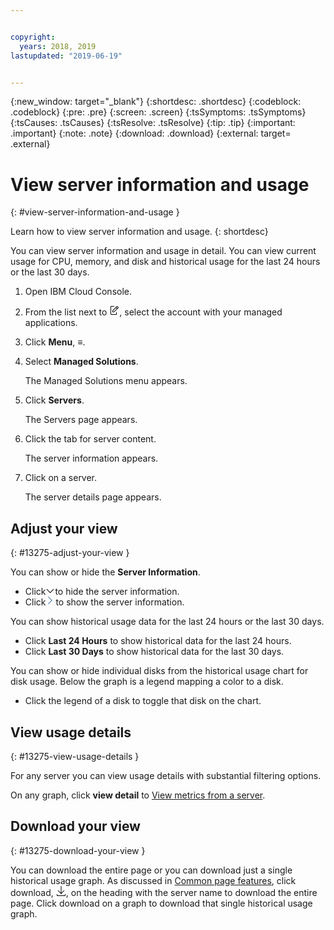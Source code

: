 ```yaml
---


copyright:
  years: 2018, 2019
lastupdated: "2019-06-19"


---
```


{:new_window: target="_blank"} 
{:shortdesc: .shortdesc} 
{:codeblock: .codeblock} 
{:pre: .pre} 
{:screen: .screen} 
{:tsSymptoms: .tsSymptoms} 
{:tsCauses: .tsCauses} 
{:tsResolve: .tsResolve} 
{:tip: .tip} 
{:important: .important} 
{:note: .note} 
{:download: .download} 
{:external: target= .external} 

# View server information and usage
{: #view-server-information-and-usage } 

Learn how to view server information and usage.
{: shortdesc} 

You can view server information and usage in detail. You can view
current usage for CPU, memory, and disk and historical usage for the
last 24 hours or the last 30 days.

1.  Open IBM Cloud Console.

2.  From the list next to <svg aria-label="pencil with paper"
    alt="pencil with paper" viewBox="0 0 32 32" width="16"
    height="16"><path d="M22 22v6H6V4h10V2H6a2 2 0 0 0-2 2v24a2 2 0 0
    0 2 2h16a2 2 0 0 0 2-2v-6z"/><path d="M29.537 5.76L26.24
    2.463a1.58 1.58 0 0 0-2.236 0L10 16.467V22h5.533L29.537 7.995a1.58
    1.58 0 0 0 0-2.235zM14.704 20H12v-2.704l9.44-9.441 2.705
    2.704zM25.56 9.145l-2.704-2.704 2.267-2.267 2.704
    2.704z"/></svg>, select the account with your managed
    applications.

3.  Click **Menu**, ≡.

4.  Select **Managed Solutions**.
    
    The Managed Solutions menu appears.

5.  Click **Servers**.
    
    The Servers page appears.

6.  Click the tab for server content.
    
    The server information appears.

7.  Click on a server.
    
    The server details page appears.

## Adjust your view
{: #13275-adjust-your-view } 

You can show or hide the **Server Information**.

  - Click <svg aria-label="down accordian arrow" alt="down accordian
    arrow" style="transform: rotate(90deg);" height="12" viewBox="0 0 7
    12" width="7"><path d="M5.569 5.994L0 .726.687 0l6.336 5.994-6.335
    6.002L0 11.27z" fill-rule="nonzero"/></svg> to hide the server
    information.
  - Click <svg aria-label="right open arrow" alt="right open arrow"
    fill="#3d70b2" fill-rule="evenodd" height="14" width="8"><path
    d="M5.569 5.994L0 .726.687 0l6.336 5.994-6.335 6.002L0 11.27z"
    fill-rule="nonzero"/></svg> to show the server information.

You can show historical usage data for the last 24 hours or the last 30
days.

  - Click **Last 24 Hours** to show historical data for the last 24
    hours.
  - Click **Last 30 Days** to show historical data for the last 30 days.

You can show or hide individual disks from the historical usage chart
for disk usage. Below the graph is a legend mapping a color to a disk.

  - Click the legend of a disk to toggle that disk on the chart.

## View usage details
{: #13275-view-usage-details } 

For any server you can view usage details with substantial filtering
options.

On any graph, click **view detail** to [View metrics from a
server](/docs/managed-solutions?topic=managed-solutions-view-metrics-from-a-server "View metrics from a server").

## Download your view
{: #13275-download-your-view } 

You can download the entire page or you can download just a single
historical usage graph. As discussed in [Common page
features](/docs/managed-solutions?topic=managed-solutions-common-page-features "Common page features"), click
download, <svg alt="Download" aria-label="Download" fill-rule="evenodd"
height="16" name="download" role="img" viewBox="0 0 14 16"
width="16"><title>Download</title><path d="M7.506
11.03l4.137-4.376.727.687-5.363 5.672-5.367-5.67.726-.687 4.14
4.374V0h1v11.03z"/><path d="M13 15v-2h1v2a1 1 0 0 1-1 1H1a1 1 0 0
1-1-1v-2h1v2h12z"/></svg>, on the heading with the server name to
download the entire page. Click download on a graph to download that
single historical usage graph.
